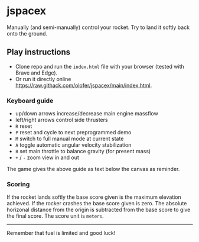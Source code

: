 # jspacex
Manually (and semi-manually) control your rocket. Try to land it softly back onto the ground.

## Play instructions

- Clone repo and run the `index.html` file with your browser (tested with Brave and Edge). 
- Or run it directly online <https://raw.githack.com/olofer/jspacex/main/index.html>.

### Keyboard guide

- up/down arrows increase/decrease main engine massflow
- left/right arrows control side thrusters
- `R` reset
- `P` reset and cycle to next preprogrammed demo
- `M` switch to full manual mode at current state
- `A` toggle automatic angular velocity stabilization
- `B` set main throttle to balance gravity (for present mass)
- `+` / `-` zoom view in and out

The game gives the above guide as text below the canvas as reminder.

### Scoring

If the rocket lands softly the base score given is the maximum elevation achieved. If the rocker crashes the base score given is zero. The absolute horizonal distance from the origin is subtracted from the base score to give the final score. The score unit is `meters`.

---

Remember that fuel is limited and good luck!
